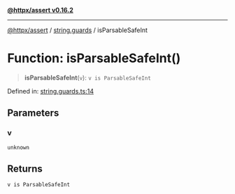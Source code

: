 [**@httpx/assert v0.16.2**](../../README.md)

***

[@httpx/assert](../../README.md) / [string.guards](../README.md) / isParsableSafeInt

# Function: isParsableSafeInt()

> **isParsableSafeInt**(`v`): `v is ParsableSafeInt`

Defined in: [string.guards.ts:14](https://github.com/belgattitude/httpx/blob/7682ae8e8bf25ac4dbe7ea6b3b3dbe40b897e70c/packages/assert/src/string.guards.ts#L14)

## Parameters

### v

`unknown`

## Returns

`v is ParsableSafeInt`
